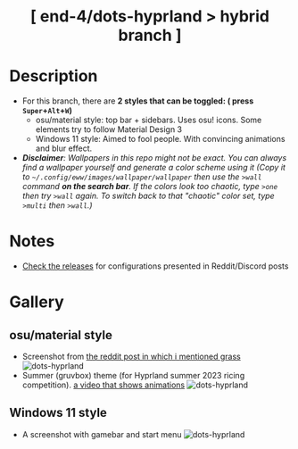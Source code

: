 <div align="center">
    <h1>[ end-4/dots-hyprland > hybrid branch ]</h1>
    <h3></h3>
</div>

# Description
- For this branch, there are **2 styles that can be toggled: ( press `Super`+`Alt`+`W`)**
    - osu/material style: top bar + sidebars. Uses osu! icons. Some elements try to follow Material Design 3
    - Windows 11 style: Aimed to fool people. With convincing animations and blur effect.
- *__Disclaimer__: Wallpapers in this repo might not be exact. You can always find a wallpaper yourself and generate a color scheme using it (Copy it to `~/.config/eww/images/wallpaper/wallpaper` then use the `>wall` command __on the search bar__. If the colors look too chaotic, type `>one` then try `>wall` again. To switch back to that "chaotic" color set, type `>multi` then `>wall`.)*
 
# Notes
- [Check the releases](https://github.com/end-4/dots-hyprland/releases) for configurations presented in Reddit/Discord posts

# Gallery
## osu/material style
- Screenshot from [the reddit post in which i mentioned grass](https://www.reddit.com/r/unixporn/comments/13lrz09/hyprland_and_eww_people_tell_me_i_should_go_touch/)
![dots-hyprland](./assets/screenshot-reddit.png)
- Summer (gruvbox) theme (for Hyprland summer 2023 ricing competition). [a video that shows animations](https://streamable.com/4oogot)
![dots-hyprland](./assets/screenshot-summer.png)

## Windows 11 style
- A screenshot with gamebar and start menu
![dots-hyprland](./assets/screenshot-windoes2.png)

